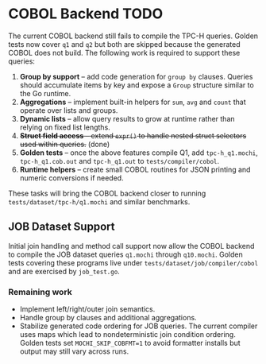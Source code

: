# COBOL Backend TODO

The current COBOL backend still fails to compile the TPC-H queries. Golden tests
now cover `q1` and `q2` but both are skipped because the generated COBOL does not
build. The following work is required to support these queries:

1. **Group by support** – add code generation for `group by` clauses. Queries should accumulate items by key and expose a `Group` structure similar to the Go runtime.
2. **Aggregations** – implement built-in helpers for `sum`, `avg` and `count` that operate over lists and groups.
3. **Dynamic lists** – allow query results to grow at runtime rather than relying on fixed list lengths.
4. ~~**Struct field access** – extend `expr()` to handle nested struct selectors used within queries.~~ (done)
5. **Golden tests** – once the above features compile Q1, add `tpc-h_q1.mochi`, `tpc-h_q1.cob.out` and `tpc-h_q1.out` to `tests/compiler/cobol`.
6. **Runtime helpers** – create small COBOL routines for JSON printing and numeric conversions if needed.

These tasks will bring the COBOL backend closer to running `tests/dataset/tpc-h/q1.mochi` and similar benchmarks.

## JOB Dataset Support

Initial join handling and method call support now allow the COBOL backend to compile the JOB dataset queries `q1.mochi` through `q10.mochi`. Golden tests covering these programs live under `tests/dataset/job/compiler/cobol` and are exercised by `job_test.go`.

### Remaining work

* Implement left/right/outer join semantics.
* Handle group by clauses and additional aggregations.
* Stabilize generated code ordering for JOB queries. The current compiler uses
  maps which lead to nondeterministic join condition ordering. Golden tests set
  `MOCHI_SKIP_COBFMT=1` to avoid formatter installs but output may still vary
  across runs.
